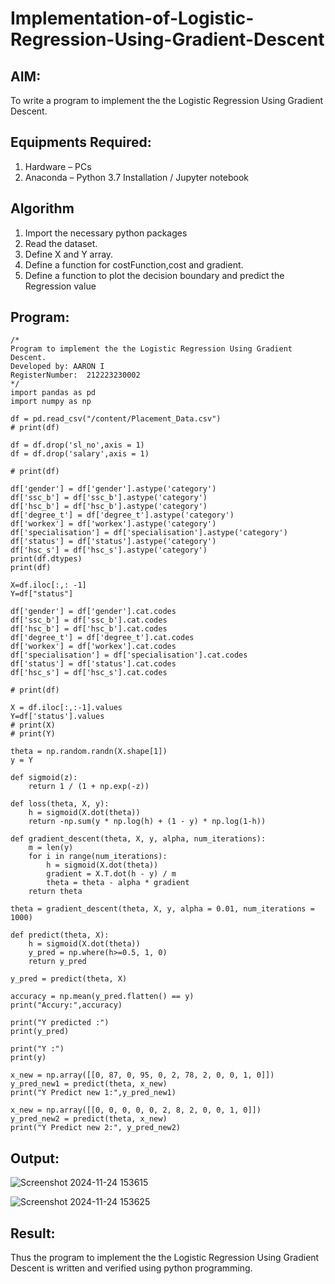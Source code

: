 # Implementation-of-Logistic-Regression-Using-Gradient-Descent

## AIM:
To write a program to implement the the Logistic Regression Using Gradient Descent.

## Equipments Required:
1. Hardware – PCs
2. Anaconda – Python 3.7 Installation / Jupyter notebook

## Algorithm
1. Import the necessary python packages
2. Read the dataset.
3. Define X and Y array.
4. Define a function for costFunction,cost and gradient.
5. Define a function to plot the decision boundary and predict the Regression value
   
## Program:
```
/*
Program to implement the the Logistic Regression Using Gradient Descent.
Developed by: AARON I
RegisterNumber:  212223230002
*/
import pandas as pd
import numpy as np

df = pd.read_csv("/content/Placement_Data.csv")
# print(df)

df = df.drop('sl_no',axis = 1)
df = df.drop('salary',axis = 1)

# print(df)

df['gender'] = df['gender'].astype('category')
df['ssc_b'] = df['ssc_b'].astype('category')
df['hsc_b'] = df['hsc_b'].astype('category')
df['degree_t'] = df['degree_t'].astype('category')
df['workex'] = df['workex'].astype('category')
df['specialisation'] = df['specialisation'].astype('category')
df['status'] = df['status'].astype('category')
df['hsc_s'] = df['hsc_s'].astype('category')
print(df.dtypes)
print(df)

X=df.iloc[:,: -1]
Y=df["status"]

df['gender'] = df['gender'].cat.codes
df['ssc_b'] = df['ssc_b'].cat.codes
df['hsc_b'] = df['hsc_b'].cat.codes
df['degree_t'] = df['degree_t'].cat.codes
df['workex'] = df['workex'].cat.codes
df['specialisation'] = df['specialisation'].cat.codes
df['status'] = df['status'].cat.codes
df['hsc_s'] = df['hsc_s'].cat.codes

# print(df)

X = df.iloc[:,:-1].values
Y=df['status'].values
# print(X)
# print(Y)

theta = np.random.randn(X.shape[1])
y = Y

def sigmoid(z):
    return 1 / (1 + np.exp(-z))

def loss(theta, X, y):
    h = sigmoid(X.dot(theta))
    return -np.sum(y * np.log(h) + (1 - y) * np.log(1-h))

def gradient_descent(theta, X, y, alpha, num_iterations):
    m = len(y)
    for i in range(num_iterations):
        h = sigmoid(X.dot(theta))
        gradient = X.T.dot(h - y) / m
        theta = theta - alpha * gradient
    return theta

theta = gradient_descent(theta, X, y, alpha = 0.01, num_iterations = 1000)

def predict(theta, X):
    h = sigmoid(X.dot(theta))
    y_pred = np.where(h>=0.5, 1, 0)
    return y_pred

y_pred = predict(theta, X)

accuracy = np.mean(y_pred.flatten() == y)
print("Accury:",accuracy)

print("Y predicted :")
print(y_pred)

print("Y :")
print(y)

x_new = np.array([[0, 87, 0, 95, 0, 2, 78, 2, 0, 0, 1, 0]])
y_pred_new1 = predict(theta, x_new)
print("Y Predict new 1:",y_pred_new1)

x_new = np.array([[0, 0, 0, 0, 0, 2, 8, 2, 0, 0, 1, 0]])
y_pred_new2 = predict(theta, x_new)
print("Y Predict new 2:", y_pred_new2)
```

## Output:
![Screenshot 2024-11-24 153615](https://github.com/user-attachments/assets/24b16434-f823-414b-a625-5918fd9269a2)


![Screenshot 2024-11-24 153625](https://github.com/user-attachments/assets/e3f70ea9-2a0a-4ea7-845b-7dfce3113ad5)



## Result:
Thus the program to implement the the Logistic Regression Using Gradient Descent is written and verified using python programming.

